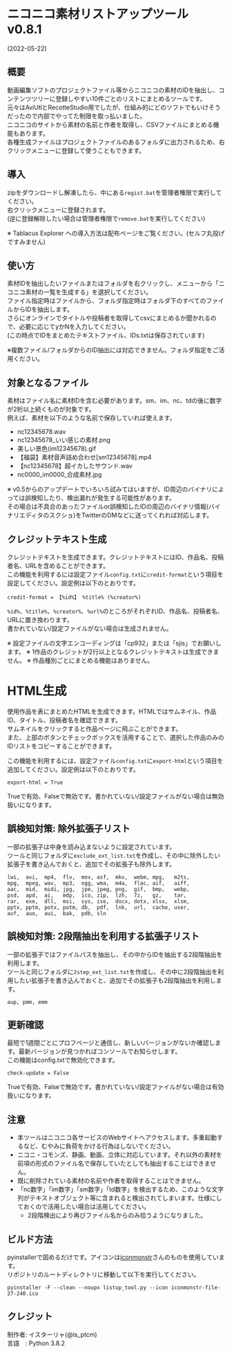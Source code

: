 
# ニコニコ素材リストアップツール v0.8.1
(2022-05-22)

## 概要

動画編集ソフトのプロジェクトファイル等からニコニコの素材のIDを抽出し、コンテンツツリーに登録しやすい10件ごとのリストにまとめるツールです。  
元々はAviUtlとRecotteStudio用でしたが、仕組み的にどのソフトでもいけそうだったので内部でやってた制限を取っ払いました。  
ニコニコのサイトから素材の名前と作者を取得し、CSVファイルにまとめる機能もあります。  
各種生成ファイルはプロジェクトファイルのあるフォルダに出力されるため、右クリックメニューに登録して使うこともできます。

## 導入

zipをダウンロードし解凍したら、中にある`regist.bat`を管理者権限で実行してください。  
右クリックメニューに登録されます。  
(逆に登録解除したい場合は管理者権限で`remove.bat`を実行してください)

※ Tablacus Explorer への導入方法は配布ページをご覧ください。(セルフ丸投げですみません)

## 使い方

素材IDを抽出したいファイルまたはフォルダを右クリックし、メニューから「ニコニコ素材の一覧を生成する」を選択してください。  
ファイル指定時はファイルから、フォルダ指定時はフォルダ下のすべてのファイルからIDを抽出します。  
さらにオンラインでタイトルや投稿者を取得してcsvにまとめるか聞かれるので、必要に応じてyかNを入力してください。  
(この時点でIDをまとめたテキストファイル、IDs.txtは保存されています)

※複数ファイル/フォルダからのID抽出には対応できません。フォルダ指定をご活用ください。

## 対象となるファイル

素材はファイル名に素材IDを含む必要があります。sm、im、nc、tdの後に数字が2桁以上続くものが対象です。  
例えば、素材を以下のような名前で保存していれば使えます。

+ nc12345678.wav
+ nc12345678_いい感じの素材.png
+ 美しい景色(im12345678).gif
+ 【福袋】素材音声詰め合わせ[sm12345678].mp4
+ 【nc12345678】超イカしたサウンド.wav
+ nc0000_im0000_合成素材.jpg

※ v0.5からのアップデートでいろいろ試みてはいますが、ID周辺のバイナリによっては誤検知したり、検出漏れが発生する可能性があります。  
その場合は不具合のあったファイルor誤検知したIDの周辺のバイナリ情報(バイナリエディタのスクショ)をTwitterのDMなどに送ってくれれば対応します。

## クレジットテキスト生成

クレジットテキストを生成できます。クレジットテキストにはID、作品名、投稿者名、URLを含めることができます。  
この機能を利用するには設定ファイル`config.txt`に`credit-format`という項目を設定してください。設定例は以下のとおりです。

	credit-format = 【%id%】 %title% (%creator%)

`%id%`、`%title%`、`%creator%`、`%url%`のところがそれぞれID、作品名、投稿者名、URLに置き換わります。  
書かれていない/設定ファイルがない場合は生成されません。

※ 設定ファイルの文字エンコーディングは「cp932」または「sjis」でお願いします。
※ 1作品のクレジットが2行以上となるクレジットテキストは生成できません。
※ 作品種別ごとにまとめる機能はありません。

# HTML生成

使用作品を表にまとめたHTMLを生成できます。HTMLではサムネイル、作品ID、タイトル、投稿者名を確認できます。  
サムネイルをクリックすると作品ページに飛ぶことができます。  
また、上部のボタンとチェックボックスを活用することで、選択した作品のみのIDリストをコピーすることができます。

この機能を利用するには、設定ファイル`config.txt`に`export-html`という項目を追加してください。設定例は以下のとおりです。

	export-html = True

Trueで有効、Falseで無効です。書かれていない/設定ファイルがない場合は無効扱いになります。

## 誤検知対策: 除外拡張子リスト

一部の拡張子は中身を読み込まないように設定されています。  
ツールと同じフォルダに`exclude_ext_list.txt`を作成し、その中に除外したい拡張子を書き込んでおくと、追加でその拡張子も除外します。

	lwi,  avi,  mp4,  flv,  mov, asf,  mkv,  webm, mpg,   m2ts,
	mpg,  mpeg, wav,  mp3,  ogg, wma,  m4a,  flac, aif,   aiff,
	aac,  mid,  midi, jpg,  jpe, jpeg, png,  gif,  bmp,   webp,
	psd,  apd,  ai,   mdp,  ico, zip,  lzh,  7z,   gz,    tar,
	rar,  exe,  dll,  msi,  sys, iso,  docx, dotx, xlsx,  xlsm,
	pptx, pptm, potx, potm, db,  pdf,  lnk,  url,  cache, user,
	auf,  auo,  aui,  bak,  pdb, sln

## 誤検知対策: 2段階抽出を利用する拡張子リスト

一部の拡張子ではファイルパスを抽出し、その中からIDを抽出する2段階抽出を利用します。  
ツールと同じフォルダに`2step_ext_list.txt`を作成し、その中に2段階抽出を利用したい拡張子を書き込んでおくと、追加でその拡張子も2段階抽出を利用します。

	aup, pmm, emm

## 更新確認

最短で1週間ごとにプロフページと通信し、新しいバージョンがないか確認します。最新バージョンが見つかればコンソールでお知らせします。  
この機能はconfig.txtで無効化できます。

	check-update = False

Trueで有効、Falseで無効です。書かれていない/設定ファイルがない場合は有効扱いになります。

## 注意

+ 本ツールはニコニコ各サービスのWebサイトへアクセスします。多重起動するなど、むやみに負荷をかける行為はしないでください。
+ ニコニ・コモンズ、静画、動画、立体に対応しています。それ以外の素材を前項の形式のファイル名で保存していたとしても抽出することはできません。
+ 既に削除されている素材の名前や作者を取得することはできません。
+ 「nc数字」「im数字」「sm数字」「td数字」を検出するため、このような文字列がテキストオブジェクト等に含まれると検出されてしまいます。仕様にしておくので活用したい場合は活用してください。
	+ 2段階検出により再びファイル名からのみ拾うようになりました。

## ビルド方法

pyinstallerで固めるだけです。アイコンは[iconmonstr](https://iconmonstr.com/file-27-svg/)さんのものを使用しています。  
リポジトリのルートディレクトリに移動して以下を実行してください。

	pyinstaller -F --clean --noupx listup_tool.py --icon iconmonstr-file-27-240.ico

## クレジット

制作者: イスターリャ(@is_ptcm)  
言語　: Python 3.8.2
